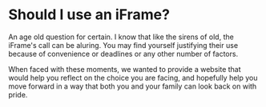 # Should I use an iFrame?
An age old question for certain. I know that like the sirens of old, the iFrame's call can be aluring. You may find yourself justifying their use because of convenience or deadlines or any other number of factors.

When faced with these moments, we wanted to provide a website that would help you reflect on the choice you are facing, and hopefully help you move forward in a way that both you and your family can look back on with pride.
